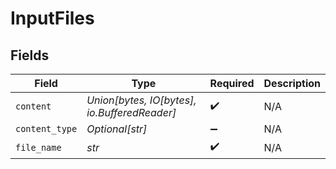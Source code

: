 # InputFiles


## Fields

| Field                                        | Type                                         | Required                                     | Description                                  |
| -------------------------------------------- | -------------------------------------------- | -------------------------------------------- | -------------------------------------------- |
| `content`                                    | *Union[bytes, IO[bytes], io.BufferedReader]* | :heavy_check_mark:                           | N/A                                          |
| `content_type`                               | *Optional[str]*                              | :heavy_minus_sign:                           | N/A                                          |
| `file_name`                                  | *str*                                        | :heavy_check_mark:                           | N/A                                          |